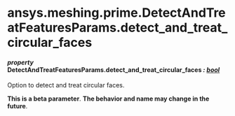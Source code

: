 # ansys.meshing.prime.DetectAndTreatFeaturesParams.detect_and_treat_circular_faces

<a id="ansys.meshing.prime.DetectAndTreatFeaturesParams.detect_and_treat_circular_faces"></a>

#### *property* DetectAndTreatFeaturesParams.detect_and_treat_circular_faces *: [bool](https://docs.python.org/3.11/library/functions.html#bool)*

Option to detect and treat circular faces.

**This is a beta parameter**. **The behavior and name may change in the future**.

<!-- !! processed by numpydoc !! -->
